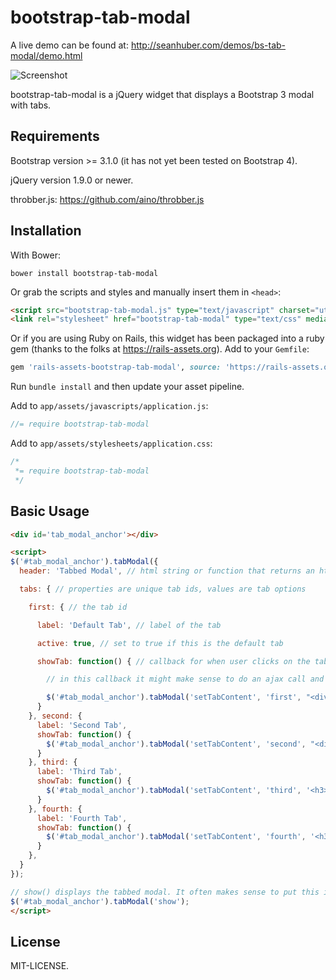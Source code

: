 bootstrap-tab-modal
==============

A live demo can be found at: http://seanhuber.com/demos/bs-tab-modal/demo.html

![Screenshot](https://cdn.rawgit.com/seanhuber/bootstrap-tab-modal/master/screenshot.png)

bootstrap-tab-modal is a jQuery widget that displays a Bootstrap 3 modal with tabs.

Requirements
-----------------

Bootstrap version >= 3.1.0 (it has not yet been tested on Bootstrap 4).

jQuery version 1.9.0 or newer.

throbber.js: https://github.com/aino/throbber.js

Installation
-----------------

With Bower:

```
bower install bootstrap-tab-modal
```

Or grab the scripts and styles and manually insert them in `<head>`:

```html
<script src="bootstrap-tab-modal.js" type="text/javascript" charset="utf-8"></script>
<link rel="stylesheet" href="bootstrap-tab-modal" type="text/css" media="screen" />
```

Or if you are using Ruby on Rails, this widget has been packaged into a ruby gem (thanks to the folks at https://rails-assets.org).  Add to your `Gemfile`:

```ruby
gem 'rails-assets-bootstrap-tab-modal', source: 'https://rails-assets.org'
```

Run `bundle install` and then update your asset pipeline.

Add to `app/assets/javascripts/application.js`:

```javascript
//= require bootstrap-tab-modal
```

Add to `app/assets/stylesheets/application.css`:

```css
/*
 *= require bootstrap-tab-modal
 */
```

Basic Usage
-----------------

```html
<div id='tab_modal_anchor'></div>

<script>
$('#tab_modal_anchor').tabModal({
  header: 'Tabbed Modal', // html string or function that returns an html string

  tabs: { // properties are unique tab ids, values are tab options

    first: { // the tab id

      label: 'Default Tab', // label of the tab

      active: true, // set to true if this is the default tab

      showTab: function() { // callback for when user clicks on the tab for the first time (auto-clicked if default)

        // in this callback it might make sense to do an ajax call and then call setTabContent in the response

        $('#tab_modal_anchor').tabModal('setTabContent', 'first', "<div class='default'>This is the content of the default tab. Click on other tabs to view their contents.</div>"); // setTabContent takes 2 arguments: first is the id of the tab, second is the html content
      }
    }, second: {
      label: 'Second Tab',
      showTab: function() {
        $('#tab_modal_anchor').tabModal('setTabContent', 'second', "<div class='second'>This is the content of the second tab. Click on other tabs to view their contents.</div>");
      }
    }, third: {
      label: 'Third Tab',
      showTab: function() {
        $('#tab_modal_anchor').tabModal('setTabContent', 'third', '<h3>Third!</h3>');
      }
    }, fourth: {
      label: 'Fourth Tab',
      showTab: function() {
        $('#tab_modal_anchor').tabModal('setTabContent', 'fourth', '<h3>Fourth!</h3>');
      }
    },
  }
});

// show() displays the tabbed modal. It often makes sense to put this in a click handler.
$('#tab_modal_anchor').tabModal('show');
</script>
```


License
-----------------

MIT-LICENSE.
